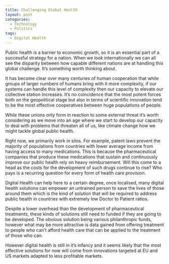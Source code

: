```yaml
---
title: Challenging Global Health
layout: post
categories:
  - Technology
  - Politics
tags:
  - Digital Health
---
```


Public health is a barrier to economic growth, so it is an essential part of a successful strategy for a nation. When we look internationally we can all see the disparity between how capable different nations are at handling this global challenge. It’s something worth thinking about.

It has become clear over many centuries of human cooperation that while groups of larger numbers of humans bring with it more complexity, if our systems can handle this level of complexity then our capacity to elevate our collective station increases. It’s no coincidence that the most potent forces both on the geopolitical stage but also in terms of scientific innovation tend to be the most effective cooperatives between huge populations of people.

While these unions only form in reaction to some external threat it’s worth considering as we move into an age where we start to develop our capacity to deal with problems that threaten all of us, like climate change how we might tackle global public health.

Right now, we primarily work in silos. For example, patent laws prevent the majority of populations from countries with lower average income from having access to many medications. This is because the pharmaceutical companies that produce these medications that sustain and continuously improve our public health rely on heavy reimbursement. Will this come to a head as the costs for the development of such drugs continue to rise? Who pays is a recurring question for every form of health care provision.

Digital Health can help here to a certain degree, once localised, many digital health solutions can empower an untrained person to save the lives of those around them which is the kind of solution that will be required to address public health in countries with extremely low Doctor to Patient ratios.

Despite a lower overhead than the development of pharmaceutical treatments, these kinds of solutions still need to funded if they are going to be developed. The obvious solution being various philanthropic funds, however what may be more attractive is data gained from offering treatment to people who can’t afford health care that can be applied to the treatment of those who can.

However digital health is still in it’s infancy and it seems likely that the most effective solutions for now will come from innovations targeted at EU and US markets adapted to less profitable markets.